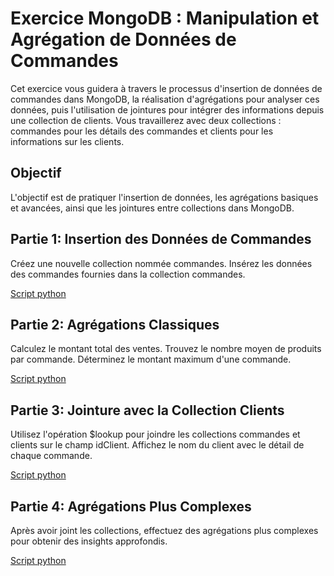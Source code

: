 # Exercice MongoDB : Manipulation et Agrégation de Données de Commandes
Cet exercice vous guidera à travers le processus d'insertion de données de commandes dans MongoDB, la réalisation d'agrégations pour analyser ces données, puis l'utilisation de jointures pour intégrer des informations depuis une collection de clients. Vous travaillerez avec deux collections : commandes pour les détails des commandes et clients pour les informations sur les clients.

## Objectif
L'objectif est de pratiquer l'insertion de données, les agrégations basiques et avancées, ainsi que les jointures entre collections dans MongoDB.

## Partie 1: Insertion des Données de Commandes
Créez une nouvelle collection nommée commandes.
Insérez les données des commandes fournies dans la collection commandes.

[Script python](/TP_Aggregation/03_agrégation_et_jointures/Script.py)


## Partie 2: Agrégations Classiques
Calculez le montant total des ventes.
Trouvez le nombre moyen de produits par commande.
Déterminez le montant maximum d'une commande.

[Script python](/TP_Aggregation/03_agrégation_et_jointures/Script.py)



## Partie 3: Jointure avec la Collection Clients
Utilisez l'opération $lookup pour joindre les collections commandes et clients sur le champ idClient.
Affichez le nom du client avec le détail de chaque commande.

[Script python](/TP_Aggregation/03_agrégation_et_jointures/Script.py)



## Partie 4: Agrégations Plus Complexes
Après avoir joint les collections, effectuez des agrégations plus complexes pour obtenir des insights approfondis.

[Script python](/TP_Aggregation/03_agrégation_et_jointures/Script.py)

